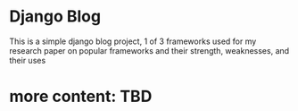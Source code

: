 # Django Blog
 
This is a simple django blog project, 1 of 3 frameworks used for my research paper on popular frameworks and their strength, weaknesses, and their uses

# more content: TBD
